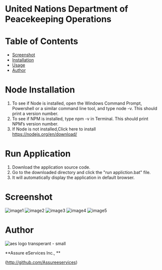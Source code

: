 # United Nations Department of Peacekeeping Operations


# Table of Contents
* [Screenshot](#screenshot)
* [Installation](#installation)
* [Usage](#usage)
* [Author](#author)


# Node Installation 
1.  To see if Node is installed, open the Windows Command Prompt, Powershell or a similar command line tool, and type node -v. This should    print a version number.
2.  To see if NPM is installed, type npm -v in Terminal. This should print NPM’s version number.
3.  If Node is not installed,Click here to install  https://nodejs.org/en/download/

# Run Application
1. Download the application source code.
2. Go to the downloaded directory and click the "run appliction.bat" file.
3. It will automatically display the application in default browser.

# Screenshot
![image1](https://user-images.githubusercontent.com/18327523/44656257-373a8180-a9c6-11e8-86a3-2cd97e334bbf.png)
![image2](https://user-images.githubusercontent.com/18327523/44656274-43264380-a9c6-11e8-8d66-4b040b2e2895.png)
![image3](https://user-images.githubusercontent.com/18327523/44656447-e6775880-a9c6-11e8-94c3-93981b731325.png)
![image4](https://user-images.githubusercontent.com/18327523/44656283-4de0d880-a9c6-11e8-9124-42816bdb9237.png)
![image5](https://user-images.githubusercontent.com/18327523/44656284-4de0d880-a9c6-11e8-9c9c-cc8f27749bb2.png)

# Author

![aes logo transperant - small](https://cloud.githubusercontent.com/assets/18327523/14427159/d6e64e9c-0010-11e6-9532-d4682e9ea0a0.png)

**Assure eServices Inc., **

(http://github.com/Assureeservices)
